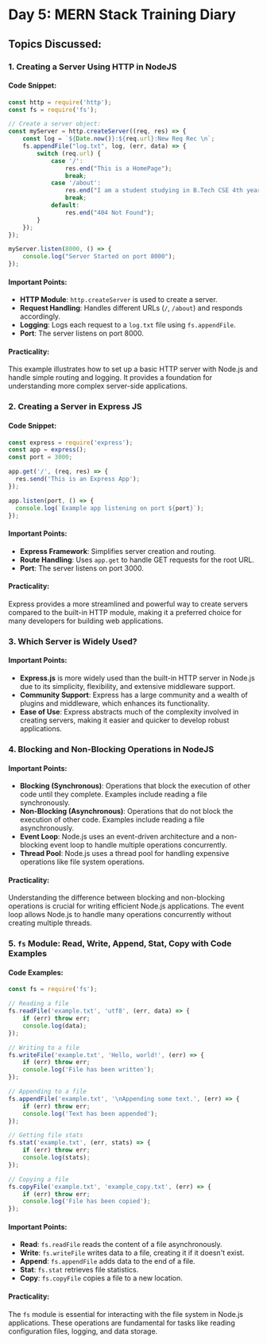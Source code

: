 # Day 5: MERN Stack Training Diary

## Topics Discussed:

### 1. Creating a Server Using HTTP in NodeJS

#### Code Snippet:
```javascript
const http = require('http');
const fs = require('fs');

// Create a server object:
const myServer = http.createServer((req, res) => {
    const log = `${Date.now()}:${req.url}:New Req Rec \n`;
    fs.appendFile("log.txt", log, (err, data) => {
        switch (req.url) {
            case '/':
                res.end("This is a HomePage");
                break;
            case '/about':
                res.end("I am a student studying in B.Tech CSE 4th year");
                break;
            default:
                res.end("404 Not Found");
        }
    });
});

myServer.listen(8000, () => {
    console.log("Server Started on port 8000");
});
```

#### Important Points:
- **HTTP Module**: `http.createServer` is used to create a server.
- **Request Handling**: Handles different URLs (`/`, `/about`) and responds accordingly.
- **Logging**: Logs each request to a `log.txt` file using `fs.appendFile`.
- **Port**: The server listens on port 8000.

#### Practicality:
This example illustrates how to set up a basic HTTP server with Node.js and handle simple routing and logging. It provides a foundation for understanding more complex server-side applications.

### 2. Creating a Server in Express JS

#### Code Snippet:
```javascript
const express = require('express');
const app = express();
const port = 3000;

app.get('/', (req, res) => {
  res.send('This is an Express App');
});

app.listen(port, () => {
  console.log(`Example app listening on port ${port}`);
});
```

#### Important Points:
- **Express Framework**: Simplifies server creation and routing.
- **Route Handling**: Uses `app.get` to handle GET requests for the root URL.
- **Port**: The server listens on port 3000.

#### Practicality:
Express provides a more streamlined and powerful way to create servers compared to the built-in HTTP module, making it a preferred choice for many developers for building web applications.

### 3. Which Server is Widely Used?

#### Important Points:
- **Express.js** is more widely used than the built-in HTTP server in Node.js due to its simplicity, flexibility, and extensive middleware support.
- **Community Support**: Express has a large community and a wealth of plugins and middleware, which enhances its functionality.
- **Ease of Use**: Express abstracts much of the complexity involved in creating servers, making it easier and quicker to develop robust applications.

### 4. Blocking and Non-Blocking Operations in NodeJS

#### Important Points:
- **Blocking (Synchronous)**: Operations that block the execution of other code until they complete. Examples include reading a file synchronously.
- **Non-Blocking (Asynchronous)**: Operations that do not block the execution of other code. Examples include reading a file asynchronously.
- **Event Loop**: Node.js uses an event-driven architecture and a non-blocking event loop to handle multiple operations concurrently.
- **Thread Pool**: Node.js uses a thread pool for handling expensive operations like file system operations.

#### Practicality:
Understanding the difference between blocking and non-blocking operations is crucial for writing efficient Node.js applications. The event loop allows Node.js to handle many operations concurrently without creating multiple threads.

### 5. `fs` Module: Read, Write, Append, Stat, Copy with Code Examples

#### Code Examples:
```javascript
const fs = require('fs');

// Reading a file
fs.readFile('example.txt', 'utf8', (err, data) => {
    if (err) throw err;
    console.log(data);
});

// Writing to a file
fs.writeFile('example.txt', 'Hello, world!', (err) => {
    if (err) throw err;
    console.log('File has been written');
});

// Appending to a file
fs.appendFile('example.txt', '\nAppending some text.', (err) => {
    if (err) throw err;
    console.log('Text has been appended');
});

// Getting file stats
fs.stat('example.txt', (err, stats) => {
    if (err) throw err;
    console.log(stats);
});

// Copying a file
fs.copyFile('example.txt', 'example_copy.txt', (err) => {
    if (err) throw err;
    console.log('File has been copied');
});
```

#### Important Points:
- **Read**: `fs.readFile` reads the content of a file asynchronously.
- **Write**: `fs.writeFile` writes data to a file, creating it if it doesn't exist.
- **Append**: `fs.appendFile` adds data to the end of a file.
- **Stat**: `fs.stat` retrieves file statistics.
- **Copy**: `fs.copyFile` copies a file to a new location.

#### Practicality:
The `fs` module is essential for interacting with the file system in Node.js applications. These operations are fundamental for tasks like reading configuration files, logging, and data storage.